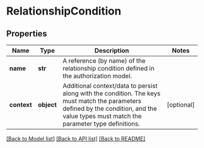 # RelationshipCondition


## Properties
Name | Type | Description | Notes
------------ | ------------- | ------------- | -------------
**name** | **str** | A reference (by name) of the relationship condition defined in the authorization model. | 
**context** | **object** | Additional context/data to persist along with the condition. The keys must match the parameters defined by the condition, and the value types must match the parameter type definitions. | [optional] 

[[Back to Model list]](../README.md#documentation-for-models) [[Back to API list]](../README.md#documentation-for-api-endpoints) [[Back to README]](../README.md)


